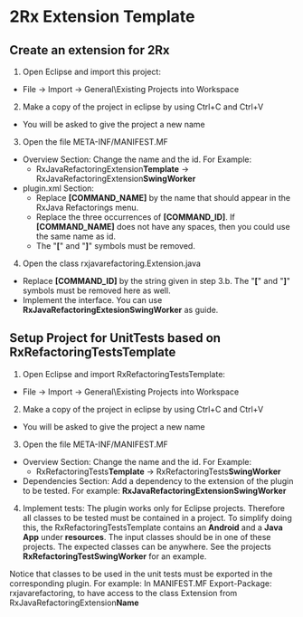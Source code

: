 # 2Rx Extension Template

## Create an extension for 2Rx

1. Open Eclipse and import this project:
  - File -> Import -> General\Existing Projects into Workspace
2. Make a copy of the project in eclipse by using Ctrl+C and Ctrl+V
  - You will be asked to give the project a new name
3. Open the file META-INF/MANIFEST.MF
  - Overview Section: Change the name and the id. For Example:
    - RxJavaRefactoringExtension**Template** -> RxJavaRefactoringExtension**SwingWorker**
  - plugin.xml Section:
    - Replace __[COMMAND_NAME]__ by the name that should appear in the
      RxJava Refactorings menu.
    - Replace the three occurrences of __[COMMAND_ID]__. If __[COMMAND_NAME]__
      does not have any spaces, then you could use the same name as id.
    - The "__[__" and "__]__" symbols must be removed.
4. Open the class rxjavarefactoring.Extension.java
  - Replace __[COMMAND_ID]__ by the string given in step 3.b. The "__[__" and "__]__"
    symbols must be removed here as well.
  - Implement the interface. You can use __RxJavaRefactoringExtesionSwingWorker__ 
    as guide.

## Setup Project for UnitTests based on RxRefactoringTestsTemplate

1. Open Eclipse and import RxRefactoringTestsTemplate:
 - File -> Import -> General\Existing Projects into Workspace
2. Make a copy of the project in eclipse by using Ctrl+C and Ctrl+V
 - You will be asked to give the project a new name
3. Open the file META-INF/MANIFEST.MF
 - Overview Section: Change the name and the id. For Example:
   - RxRefactoringTests**Template** -> RxRefactoringTests**SwingWorker**
 - Dependencies Section: Add a dependency to the extension of the plugin
   to be tested. For example: __RxJavaRefactoringExtensionSwingWorker__
4. Implement tests: The plugin works only for Eclipse projects. Therefore all
   classes to be tested must be contained in a project. To simplify doing this,
   the RxRefactoringTestsTemplate contains an __Android__ and a __Java App__ under __resources__.
   The input classes should be in one of these projects. The expected classes 
   can be anywhere. See the projects __RxRefactoringTestSwingWorker__
   for an example.

Notice that classes to be used in the unit tests must be exported in the 
corresponding plugin. For example: In MANIFEST.MF Export-Package: rxjavarefactoring, to
have access to the class Extension from RxJavaRefactoringExtension**Name**
